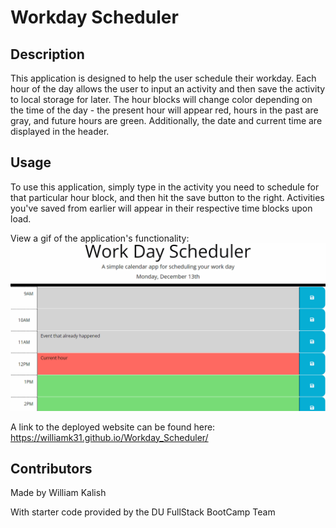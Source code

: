# Workday Scheduler

## Description
This application is designed to help the user schedule their workday. Each hour of the day allows the user to input an activity and then save the activity to local storage for later. The hour blocks will change color depending on the time of the day - the present hour will appear red, hours in the past are gray, and future hours are green. Additionally, the date and current time are displayed in the header.

## Usage
To use this application, simply type in the activity you need to schedule for that particular hour block, and then hit the save button to the right. Activities you've saved from earlier will appear in their respective time blocks upon load. 

View a gif of the application's functionality:
![application gif](assets/workday_scheduler.gif)

A link to the deployed website can be found here: https://williamk31.github.io/Workday_Scheduler/

## Contributors
Made by William Kalish

With starter code provided by the DU FullStack BootCamp Team